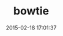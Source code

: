 ---
layout: post
title:  "bowtie"
repo:   "tomas/bowtie"
date:   2015-02-18 17:01:37
gemurl: http://github.com/tomas/bowtie
---